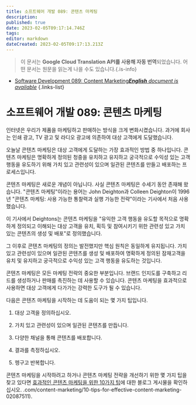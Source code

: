 ```yaml
---
title: 소프트웨어 개발 089: 콘텐츠 마케팅
description: 
published: true
date: 2023-02-05T09:17:14.746Z
tags: 
editor: markdown
dateCreated: 2023-02-05T09:17:13.213Z
---
```


> 이 문서는 **Google Cloud Translation API를 사용해 자동 번역**되었습니다.
어떤 문서는 원문을 읽는게 나을 수도 있습니다.{.is-info}



- [Software Development 089: Content Marketing***English** document is available*](/en/Knowledge-base/Software-Development/Learning/software-development-089-content-marketing)
{.links-list}


# 소프트웨어 개발 089: 콘텐츠 마케팅

인터넷은 우리가 제품을 마케팅하고 판매하는 방식을 크게 변화시켰습니다. 과거에 회사는 인쇄 광고, TV 광고 및 라디오 광고에 의존하여 대상 고객에게 도달했습니다.

오늘날 콘텐츠 마케팅은 대상 고객에게 도달하는 가장 효과적인 방법 중 하나입니다. 콘텐츠 마케팅은 명확하게 정의된 청중을 유치하고 유지하고 궁극적으로 수익성 있는 고객 행동을 유도하기 위해 가치 있고 관련성이 있으며 일관된 콘텐츠를 만들고 배포하는 프로세스입니다.

콘텐츠 마케팅은 새로운 개념이 아닙니다. 사실 콘텐츠 마케팅은 수세기 동안 존재해 왔습니다. "콘텐츠 마케팅"이라는 용어는 John Deighton과 Colleen Deighton이 1996년 "콘텐츠 마케팅: 사용 가능한 통찰력과 실행 가능한 전략"이라는 기사에서 처음 사용했습니다.

이 기사에서 Deightons는 콘텐츠 마케팅을 "유익한 고객 행동을 유도할 목적으로 명확하게 정의되고 이해되는 대상 고객을 유치, 획득 및 참여시키기 위한 관련성 있고 가치 있는 콘텐츠의 생성 및 배포"로 정의했습니다.

그 이후로 콘텐츠 마케팅의 정의는 발전했지만 핵심 원칙은 동일하게 유지됩니다. 가치 있고 관련성이 있으며 일관된 콘텐츠를 생성 및 배포하여 명확하게 정의된 잠재고객을 유치 및 유지하고 궁극적으로 수익성 있는 고객 행동을 유도하는 것입니다.

콘텐츠 마케팅은 모든 마케팅 전략의 중요한 부분입니다. 브랜드 인지도를 구축하고 리드를 생성하거나 판매를 촉진하는 데 사용할 수 있습니다. 콘텐츠 마케팅을 효과적으로 사용하면 대상 고객에게 다가가는 강력한 도구가 될 수 있습니다.

다음은 콘텐츠 마케팅을 시작하는 데 도움이 되는 몇 가지 팁입니다.

1. 대상 고객을 정의하십시오.

2. 가치 있고 관련성이 있으며 일관된 콘텐츠를 만듭니다.

3. 다양한 채널을 통해 콘텐츠를 배포합니다.

4. 결과를 측정하십시오.

5. 헹구고 반복합니다.

콘텐츠 마케팅을 시작하려고 하거나 콘텐츠 마케팅 전략을 개선하기 위한 몇 가지 팁을 찾고 있다면 [효과적인 콘텐츠 마케팅을 위한 10가지 팁](https://www.business2community)에 대한 블로그 게시물을 확인하십시오. .com/content-marketing/10-tips-for-effective-content-marketing-02087511).